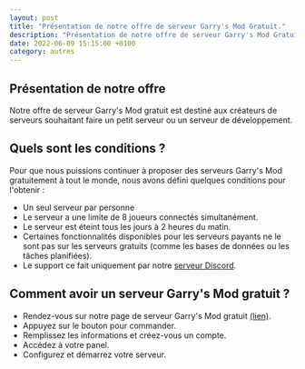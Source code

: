 ```yaml
---
layout: post
title: "Présentation de notre offre de serveur Garry's Mod Gratuit."
description: "Présentation de notre offre de serveur Garry's Mod Gratuit à vie."
date: 2022-06-09 15:15:00 +0100
category: autres
---
```


## Présentation de notre offre

Notre offre de serveur Garry's Mod gratuit est destiné aux créateurs de serveurs souhaitant faire un petit serveur ou un serveur de développement.

## Quels sont les conditions ?

Pour que nous puissions continuer à proposer des serveurs Garry's Mod gratuitement à tout le monde, nous avons défini quelques conditions pour l'obtenir :

* Un seul serveur par personne
* Le serveur a une limite de 8 joueurs connectés simultanément.
* Le serveur est éteint tous les jours à 2 heures du matin.
* Certaines fonctionnalités disponibles pour les serveurs payants ne le sont pas sur les serveurs gratuits (comme les bases de données ou les tâches planifiées).
* Le support ce fait uniquement par notre [serveur Discord](https://discord.gg/554DCvV).

## Comment avoir un serveur Garry's Mod gratuit ?

* Rendez-vous sur notre page de serveur Garry's Mod gratuit [(lien)](https://skoali.com/gmod-gratuit).
* Appuyez sur le bouton pour commander.
* Remplissez les informations et créez-vous un compte.
* Accédez à votre panel.
* Configurez et démarrez votre serveur.